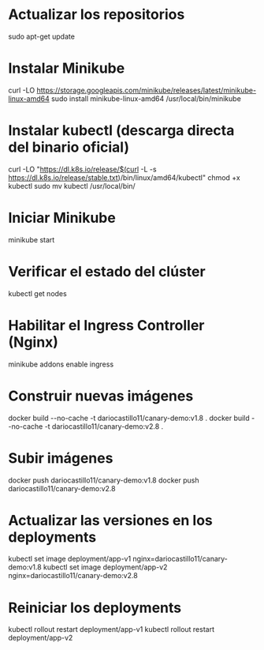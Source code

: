 # Actualizar los repositorios
sudo apt-get update

# Instalar Minikube
curl -LO https://storage.googleapis.com/minikube/releases/latest/minikube-linux-amd64
sudo install minikube-linux-amd64 /usr/local/bin/minikube

# Instalar kubectl (descarga directa del binario oficial)
curl -LO "https://dl.k8s.io/release/$(curl -L -s https://dl.k8s.io/release/stable.txt)/bin/linux/amd64/kubectl"
chmod +x kubectl
sudo mv kubectl /usr/local/bin/

# Iniciar Minikube
minikube start

# Verificar el estado del clúster
kubectl get nodes

# Habilitar el Ingress Controller (Nginx)
minikube addons enable ingress





# Construir nuevas imágenes
docker build --no-cache -t dariocastillo11/canary-demo:v1.8 .
docker build --no-cache -t dariocastillo11/canary-demo:v2.8 .

# Subir imágenes
docker push dariocastillo11/canary-demo:v1.8
docker push dariocastillo11/canary-demo:v2.8

# Actualizar las versiones en los deployments
kubectl set image deployment/app-v1 nginx=dariocastillo11/canary-demo:v1.8
kubectl set image deployment/app-v2 nginx=dariocastillo11/canary-demo:v2.8

# Reiniciar los deployments
kubectl rollout restart deployment/app-v1
kubectl rollout restart deployment/app-v2